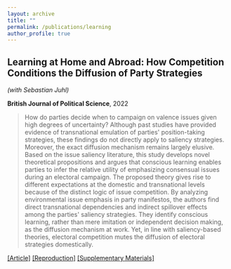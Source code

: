```yaml
---
layout: archive
title: ""
permalink: /publications/learning
author_profile: true
---
```


## Learning at Home and Abroad: How Competition Conditions the Diffusion of Party Strategies

*(with Sebastian Juhl)*

**British Journal of Political Science**, 2022

> How do parties decide when to campaign on valence issues given high degrees of uncertainty? Although past studies have provided evidence of transnational emulation of parties' position-taking strategies, these findings do not directly apply to saliency strategies. Moreover, the exact diffusion mechanism remains largely elusive. Based on the issue saliency literature, this study develops novel theoretical propositions and argues that conscious learning enables parties to infer the relative utility of emphasizing consensual issues during an electoral campaign. The proposed theory gives rise to different expectations at the domestic and transnational levels because of the distinct logic of issue competition. By analyzing environmental issue emphasis in party manifestos, the authors find direct transnational dependencies and indirect spillover effects among the parties' saliency strategies. They identify conscious learning, rather than mere imitation or independent decision making, as the diffusion mechanism at work. Yet, in line with saliency-based theories, electoral competition mutes the diffusion of electoral strategies domestically.

[[Article]](https://doi.org/10.1017/S0007123420000769) [[Reproduction]](..//files/JW-reproduction.zip) [[Supplementary Materials]](https://www.cambridge.org/core/journals/british-journal-of-political-science/article/learning-at-home-and-abroad-how-competition-conditions-the-diffusion-of-party-strategies/214E8DDA6FF7ABB153E0A8E522926EE4#supplementary-materials)
